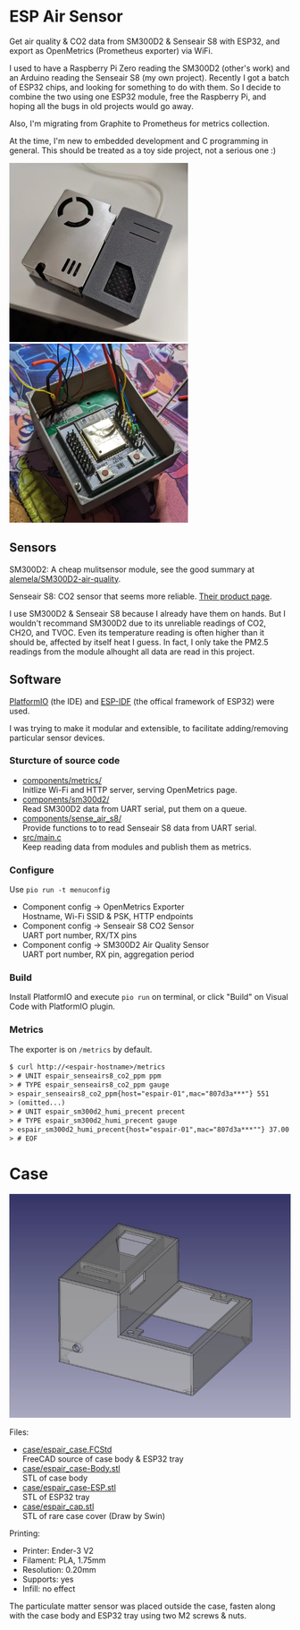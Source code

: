 # ESP Air Sensor

Get air quality & CO2 data from SM300D2 & Senseair S8 with ESP32, and export
as OpenMetrics (Prometheus exporter) via WiFi.

I used to have a Raspberry Pi Zero reading the SM300D2 (other's work) and an
Arduino reading the Senseair S8 (my own project). Recently I got a batch of
ESP32 chips, and looking for something to do with them. So I decide to combine
the two using one ESP32 module, free the Raspberry Pi, and hoping all the bugs
in old projects would go away.

Also, I'm migrating from Graphite to Prometheus for metrics collection.

At the time, I'm new to embedded development and C programming in general.
This should be treated as a toy side project, not a serious one :)

<img alt="Top view of assembled case" src="/case/pictures/case_photo_top.webp" width="320" /><img alt="Inside of the semi-assembled case" src="/case/pictures/case_photo_inside.webp" width="320" />

## Sensors

SM300D2:
A cheap mulitsensor module, see the good summary at
[alemela/SM300D2-air-quality](https://github.com/alemela/SM300D2-air-quality/).

Senseair S8:
CO2 sensor that seems more reliable.
[Their product page](https://senseair.com/products/size-counts/s8-residential/).

I use SM300D2 & Senseair S8 because I already have them on hands. But I
wouldn't recommand SM300D2 due to its unreliable readings of CO2, CH2O, and
TVOC. Even its temperature reading is often higher than it should be, affected
by itself heat I guess. In fact, I only take the PM2.5 readings from the module
alhought all data are read in this project.

## Software

[PlatformIO](https://platformio.org/) (the IDE) and
[ESP-IDF](https://docs.espressif.com/projects/esp-idf/en/latest/esp32/)
(the offical framework of ESP32) were used.

I was trying to make it modular and extensible, to facilitate adding/removing
particular sensor devices.

### Sturcture of source code

* [components/metrics/](/components/metrics/)\
  Initlize Wi-Fi and HTTP server, serving OpenMetrics page.
* [components/sm300d2/](/components/sm300d2/)\
  Read SM300D2 data from UART serial, put them on a queue.
* [components/sense_air_s8/](/components/sense_air_s8/)\
  Provide functions to to read Senseair S8 data from UART serial.
* [src/main.c](/src/main.c)\
  Keep reading data from modules and publish them as metrics.
 
### Configure

Use `pio run -t menuconfig`

* Component config -> OpenMetrics Exporter\
  Hostname, Wi-Fi SSID & PSK, HTTP endpoints
* Component config -> Senseair S8 CO2 Sensor\
  UART port number, RX/TX pins
* Component config -> SM300D2 Air Quality Sensor\
  UART port number, RX pin, aggregation period

### Build

Install PlatformIO and execute `pio run` on terminal, or click "Build" on
Visual Code with PlatformIO plugin.

### Metrics

The exporter is on `/metrics` by default.

```
$ curl http://<espair-hostname>/metrics
> # UNIT espair_senseairs8_co2_ppm ppm
> # TYPE espair_senseairs8_co2_ppm gauge
> espair_senseairs8_co2_ppm{host="espair-01",mac="807d3a***"} 551
> (omitted...)
> # UNIT espair_sm300d2_humi_precent precent
> # TYPE espair_sm300d2_humi_precent gauge
> espair_sm300d2_humi_precent{host="espair-01",mac="807d3a***""} 37.00
> # EOF
```

# Case

<img alt="Rendered case" src="/case/pictures/case_rendered.webp" height="400" />

Files:

* [case/espair_case.FCStd](/case/espair_case.FCStd)\
  FreeCAD source of case body & ESP32 tray
* [case/espair_case-Body.stl](/case/espair_case-Body.stl)\
  STL of case body
* [case/espair_case-ESP.stl](/case/espair_case-ESP.stl)\
  STL of ESP32 tray
* [case/espair_cap.stl](/case/espair_cap.stl)\
  STL of rare case cover (Draw by Swin)

Printing:

* Printer: Ender-3 V2
* Filament: PLA, 1.75mm
* Resolution: 0.20mm
* Supports: yes
* Infill: no effect

The particulate matter sensor was placed outside the case, fasten along with
the case body and ESP32 tray using two M2 screws & nuts.
